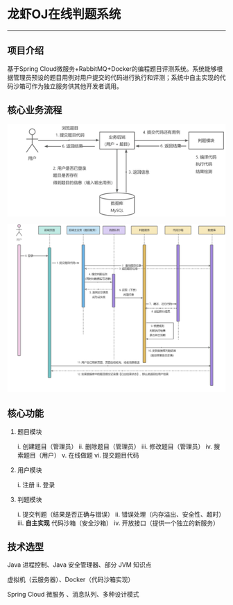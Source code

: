 # 龙虾OJ在线判题系统

---

## 项目介绍

基于Spring Cloud微服务+RabbitMQ+Docker的编程题目评测系统。系统能够根据管理员预设的题目用例对用户提交的代码进行执行和评测；系统中自主实现的代码沙箱可作为独立服务供其他开发者调用。

## 核心业务流程

![图一](docs/3f45029c-a826-48da-a878-9253faec7583.png)

![图二](docs/c18837f1-139d-4cd3-ab2c-c5f06843636e.png)

## 核心功能

1. 题目模块
   
   i. 创建题目（管理员）
   ii. 删除题目（管理员）
   iii. 修改题目（管理员）
   iv. 搜索题目（用户）
   v. 在线做题
   vi. 提交题目代码
2. 用户模块
   
   i. 注册
   ii. 登录
3. 判题模块
   
   i. 提交判题（结果是否正确与错误）
   ii. 错误处理（内存溢出、安全性、超时）
   iii. **自主实现** 代码沙箱（安全沙箱）
   iv. 开放接口（提供一个独立的新服务）

## 技术选型

Java 进程控制、Java 安全管理器、部分 JVM 知识点

虚拟机（云服务器）、Docker（代码沙箱实现）

Spring Cloud 微服务 、消息队列、多种设计模式